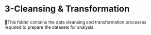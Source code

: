 # 3-Cleansing & Transformation  

📌This folder contains the data cleansing and transformation processes required to prepare the datasets for analysis.  


